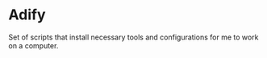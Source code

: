 # Adify
Set of scripts that install necessary tools and configurations for me to work on a computer.
